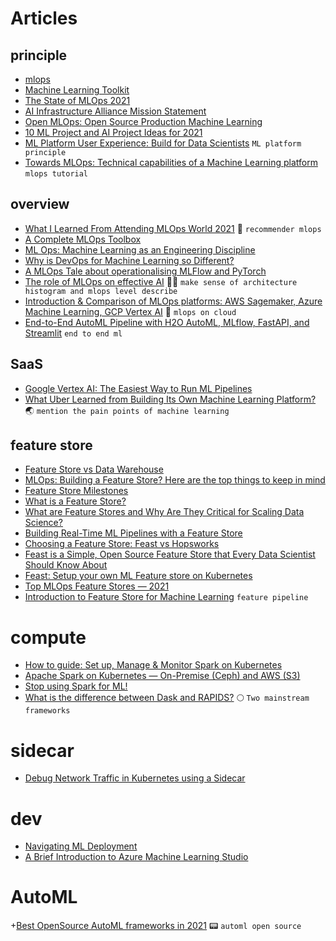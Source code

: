 # Articles

## principle
+ [mlops](https://ml-ops.org/)
+ [Machine Learning Toolkit](https://datarevenue.com/machine-learning-software-tools)
+ [The State of MLOps 2021](https://medium.com/mlearning-ai/mlops-state-2021-bd69165e2e71)
+ [AI Infrastructure Alliance Mission Statement](https://ai-infrastructure.org/mission-statement/)
+ [Open MLOps: Open Source Production Machine Learning](https://towardsdatascience.com/open-mlops-open-source-production-machine-learning-f4080f02e9f0)
+ [10 ML Project and AI Project Ideas for 2021](https://jelvix.medium.com/10-ml-project-and-ai-project-ideas-for-2021-133bc59ae545)
+ [ML Platform User Experience: Build for Data Scientists](https://medium.com/@arpeetkale/ml-platform-user-experience-research-to-production-4f68c7b97be4) `ML platform principle`
+ [Towards MLOps: Technical capabilities of a Machine Learning platform](https://medium.com/prosus-ai-tech-blog/towards-mlops-technical-capabilities-of-a-machine-learning-platform-61f504e3e281) `mlops tutorial`
## overview

+ [What I Learned From Attending MLOps World 2021](https://data-notes.co/what-i-learned-from-attending-mlops-world-2021-e4cffb6cdd0b) :tada: `recommender mlops`
+ [A Complete MLOps Toolbox](https://medium.com/rappibank/a-complete-mlops-toolbox-9c37f8ef5500)
+ [ML Ops: Machine Learning as an Engineering Discipline](https://towardsdatascience.com/ml-ops-machine-learning-as-an-engineering-discipline-b86ca4874a3f)
+ [Why is DevOps for Machine Learning so Different?](https://hackernoon.com/why-is-devops-for-machine-learning-so-different-384z32f1)
+ [A MLOps Tale about operationalising MLFlow and PyTorch](https://medium.com/mlops-community/engineering-lab-1-team-1-a-mlops-tale-about-operationalising-mlflow-and-pytorch-62193b55dc19)
+ [The role of MLOps on effective AI](https://medium.com/rappibank/the-role-of-mlops-on-effective-ai-dda75d638805)  :technologist: `make sense of architecture histogram and mlops level describe`
+ [Introduction & Comparison of MLOps platforms: AWS Sagemaker, Azure Machine Learning, GCP Vertex AI](https://medium.com/@vineetjaiswal/introduction-comparison-of-mlops-platforms-aws-sagemaker-azure-machine-learning-gcp-vertex-ai-9c1153399c8e) :sunflower: `mlops on cloud`
+ [End-to-End AutoML Pipeline with H2O AutoML, MLflow, FastAPI, and Streamlit](https://towardsdatascience.com/end-to-end-automl-train-and-serve-with-h2o-mlflow-fastapi-and-streamlit-5d36eedfe606) `end to end ml`

## SaaS
+ [Google Vertex AI: The Easiest Way to Run ML Pipelines](https://blog.doit-intl.com/google-vertex-ai-the-easiest-way-to-run-ml-pipelines-3a41c5ed153)
+ [What Uber Learned from Building Its Own Machine Learning Platform?](https://pub.towardsai.net/what-uber-learned-from-building-its-own-machine-learning-platform-e31bc27a592f) :earth_asia: `mention the pain points of machine learning`

## feature store
+ [Feature Store vs Data Warehouse](https://www.kdnuggets.com/2020/12/feature-store-vs-data-warehouse.html)
+ [MLOps: Building a Feature Store? Here are the top things to keep in mind](https://towardsdatascience.com/mlops-building-a-feature-store-here-are-the-top-things-to-keep-in-mind-d0f68d9794c6)
+ [Feature Store Milestones](https://medium.com/data-for-ai/feature-store-milestones-cca2bafe6e9c)
+ [What is a Feature Store?](https://www.tecton.ai/blog/what-is-a-feature-store/)
+ [What are Feature Stores and Why Are They Critical for Scaling Data Science?](https://towardsdatascience.com/what-are-feature-stores-and-why-are-they-critical-for-scaling-data-science-3f9156f7ab4)
+ [Building Real-Time ML Pipelines with a Feature Store](https://medium.com/data-for-ai/building-real-time-ml-pipelines-with-a-feature-store-9f90091eeb4)
+ [Choosing a Feature Store: Feast vs Hopsworks](https://towardsdatascience.com/choosing-a-feature-store-feast-vs-hopsworks-143bc8bd84c)
+ [Feast is a Simple, Open Source Feature Store that Every Data Scientist Should Know About](https://medium.com/dataseries/feast-is-a-simple-open-source-feature-store-that-every-data-scientist-should-know-about-c79a2fe97481)
+ [Feast: Setup your own ML Feature store on Kubernetes](https://paravatha.medium.com/feast-setup-your-own-ml-feature-store-on-kubernetes-5b3193c2b62c)
+ [Top MLOps Feature Stores — 2021](https://techninjahere.medium.com/top-mlops-feature-store-2021-c71d3a9f820c)
+ [Introduction to Feature Store for Machine Learning](https://trojrobert.medium.com/introduction-to-feature-store-for-machine-learning-a787739d358a) `feature pipeline`

# compute
+ [How to guide: Set up, Manage & Monitor Spark on Kubernetes](https://towardsdatascience.com/how-to-guide-set-up-manage-monitor-spark-on-kubernetes-with-code-examples-c5364ad3aba2)
+ [Apache Spark on Kubernetes — On-Premise (Ceph) and AWS (S3)](https://medium.com/@prateek.dubey/apache-spark-on-kubernetes-on-premise-ceph-and-aws-s3-d02b79760cc4)
+ [Stop using Spark for ML!](https://towardsdatascience.com/stop-using-spark-for-ml-59496927ef93)
+ [What is the difference between Dask and RAPIDS?](https://medium.com/rapids-ai/what-is-the-difference-between-dask-and-rapids-6b2ebe6bbb71) :full_moon: `Two mainstream frameworks`
# sidecar
+ [Debug Network Traffic in Kubernetes using a Sidecar](https://medium.com/@rakhitharr/debug-network-traffic-in-kubernetes-using-a-sidecar-fd1671d8a35b)

# dev 
+ [Navigating ML Deployment](https://towardsdatascience.com/navigating-ml-deployment-34e35a18d514)
+ [A Brief Introduction to Azure Machine Learning Studio](https://towardsdatascience.com/a-brief-introduction-to-azure-machine-learning-studio-9bbf41800a60)


# AutoML
+[Best OpenSource AutoML frameworks in 2021](https://techninjahere.medium.com/best-opensource-automl-frameworks-4e40820e2d79) :pager: `automl open source`